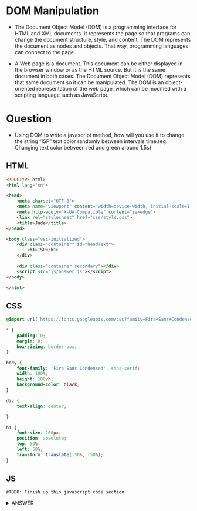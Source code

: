 # DOM Manipulation

- The Document Object Model (DOM) is a programming interface for HTML and XML documents. It represents the page so that programs can change the document structure, style, and content. The DOM represents the document as nodes and objects. That way, programming languages can connect to the page.

- A Web page is a document. This document can be either displayed in the browser window or as the HTML source. But it is the same document in both cases. The Document Object Model (DOM) represents that same document so it can be manipulated. The DOM is an object-oriented representation of the web page, which can be modified with a scripting language such as JavaScript.

# Question
- Using DOM to write a javascript method, how will you use it to change the string “ISP” text color randomly between intervals time.(eg. Changing text color between red and green around 1.5s)
## **HTML**
```html
<!DOCTYPE html>
<html lang="en">

<head>
    <meta charset="UTF-8">
    <meta name="viewport" content="width=device-width, initial-scale=1.0">
    <meta http-equiv="X-UA-Compatible" content="ie=edge">
    <link rel="stylesheet" href="css/style.css">
    <title>Jade</title>
</head>

<body class="vsc-initialized">
    <div class="container" id="headText">
        <h1>ISP</h1>
    </div>

    <div class="container secondary"></div>
    <script src="js/answer.js"></script>
</body>

</html>
```
## **CSS**
```css
@import url('https://fonts.googleapis.com/css?family=Fira+Sans+Condensed|Nanum+Pen+Script&display=swap');

* {
    padding: 0;
    margin: 0;
    box-sizing: border-box;
}

body {
    font-family: 'Fira Sans Condensed', sans-serif;
    width: 100%;
    height: 100vh;
    background-color: black;
}

div {
    text-align: center;

}

h1 {
    font-size: 100px;
    position: absolute;
    top: 50%;
    left: 50%;
    transform: translate(-50%, -50%);
}
```

## **JS**
```
#TODO: Finish up this javascript code section
```

<details>
<summary>ANSWER</summary>

### This is just only my method to do this question
```javascript
var colors = ["red", "green"]
var current = 0
var myText = document.querySelectorAll("#headText h1");

function changeTextcolor() {
    --current
    if (current < 0) current = colors.length - 1
    for (var i = 0; i < myText.length; i++) {
        myText[i].style.color = colors[(current + i) % colors.length]
    }
}
setInterval(changeTextcolor, 1000)
```
</details>